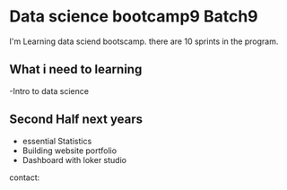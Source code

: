 # Data science bootcamp9 Batch9

I'm Learning data sciend bootscamp. there are 10 sprints in the program.

## What i need to learning
-Intro to data science

## Second Half next years

- essential Statistics
- Building website portfolio
- Dashboard with loker studio

contact:
